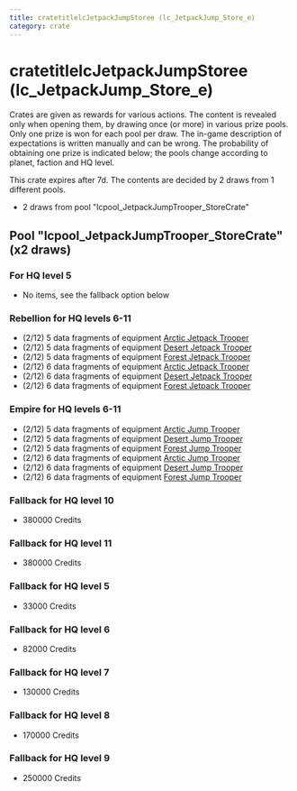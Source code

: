 ```yaml
---
title: cratetitlelcJetpackJumpStoree (lc_JetpackJump_Store_e)
category: crate
---
```


# cratetitlelcJetpackJumpStoree (lc_JetpackJump_Store_e)

Crates are given as rewards for various actions. The content is revealed only when opening them, by drawing once (or more) in various prize pools. Only one prize is won for each pool per draw. The in-game description of expectations is written manually and can be wrong. The probability of obtaining one prize is indicated below; the pools change according to planet, faction and HQ level.

This crate expires after 7d. The contents are decided by 2 draws from 1 different pools.
  * 2 draws from pool "lcpool_JetpackJumpTrooper_StoreCrate"

## Pool "lcpool_JetpackJumpTrooper_StoreCrate" (x2 draws)

### For HQ level 5

  * No items, see the fallback option below

### Rebellion for HQ levels 6-11

  * (2/12) 5 data fragments of equipment [Arctic Jetpack Trooper](eqpRebelEchoBaseJetpackTrooper)
  * (2/12) 5 data fragments of equipment [Desert Jetpack Trooper](eqpRebelSandJetpackTrooper)
  * (2/12) 5 data fragments of equipment [Forest Jetpack Trooper](eqpRebelPentagonJetpackTrooper)
  * (2/12) 6 data fragments of equipment [Arctic Jetpack Trooper](eqpRebelEchoBaseJetpackTrooper)
  * (2/12) 6 data fragments of equipment [Desert Jetpack Trooper](eqpRebelSandJetpackTrooper)
  * (2/12) 6 data fragments of equipment [Forest Jetpack Trooper](eqpRebelPentagonJetpackTrooper)

### Empire for HQ levels 6-11

  * (2/12) 5 data fragments of equipment [Arctic Jump Trooper](eqpEmpireSnowJumpTrooper)
  * (2/12) 5 data fragments of equipment [Desert Jump Trooper](eqpEmpireSandJumpTrooper)
  * (2/12) 5 data fragments of equipment [Forest Jump Trooper](eqpEmpirePentagonJumpTrooper)
  * (2/12) 6 data fragments of equipment [Arctic Jump Trooper](eqpEmpireSnowJumpTrooper)
  * (2/12) 6 data fragments of equipment [Desert Jump Trooper](eqpEmpireSandJumpTrooper)
  * (2/12) 6 data fragments of equipment [Forest Jump Trooper](eqpEmpirePentagonJumpTrooper)

### Fallback for HQ level 10

  * 380000 Credits

### Fallback for HQ level 11

  * 380000 Credits

### Fallback for HQ level 5

  * 33000 Credits

### Fallback for HQ level 6

  * 82000 Credits

### Fallback for HQ level 7

  * 130000 Credits

### Fallback for HQ level 8

  * 170000 Credits

### Fallback for HQ level 9

  * 250000 Credits